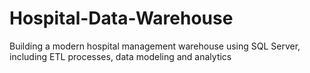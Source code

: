 # Hospital-Data-Warehouse
Building a modern hospital management warehouse using SQL Server, including ETL processes, data modeling and analytics
